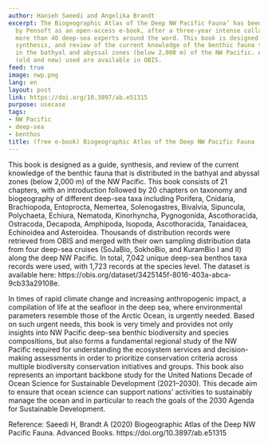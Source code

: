 ```yaml
---
author: Hanieh Saeedi and Angelika Brandt
excerpt: The Biogeographic Atlas of the Deep NW Pacific Fauna’ has been published
  by Pensoft as an open-access e-book, after a three-year intense collaboration of
  more than 40 deep-sea experts around the word. This book is designed as a guide,
  synthesis, and review of the current knowledge of the benthic fauna that is distributed
  in the bathyal and abyssal zones (below 2,000 m) of the NW Pacific. All the data
  (old and new) used are available in OBIS.
feed: true
image: nwp.png
lang: en
layout: post
link: https://doi.org/10.3897/ab.e51315
purpose: usecase
tags:
- NW Pacific
- deep-sea
- benthos
title: (free e-book) Biogeographic Atlas of the Deep NW Pacific Fauna
---
```


<p>This book is designed as a guide, synthesis, and review of the current knowledge of the benthic fauna that is distributed in the bathyal and abyssal zones (below 2,000 m) of the NW Pacific. This book consists of 21 chapters, with an introduction followed by 20 chapters on taxonomy and biogeography of different deep-sea taxa including Porifera, Cnidaria, Brachiopoda, Entoprocta, Nemertea, Solenogastres, Bivalvia, Sipuncula, Polychaeta, Echiura, Nematoda, Kinorhyncha, Pygnogonida, Ascothoracida, Ostracoda, Decapoda, Amphipoda, Isopoda, Ascothoracida, Tanaidacea, Echinoidea and Asteroidea. Thousands of distribution records were retrieved from OBIS and merged with their own sampling distribution data from four deep-sea cruises (SoJaBio, SokhoBio, and KuramBio I and II) along the deep NW Pacific. In total, 7,042 unique deep-sea benthos taxa records were used, with 1,723 records at the species level. The dataset is available here: https://obis.org/dataset/3425145f-8016-403a-abca-9cb33a29108e. 

In times of rapid climate change and increasing anthropogenic impact, a compilation of life at the seafloor in the deep sea, where environmental parameters resemble those of the Arctic Ocean, is urgently needed. Based on such urgent needs, this book is very timely and provides not only insights into NW Pacific deep-sea benthic biodiversity and species compositions, but also forms a fundamental regional study of the NW Pacific required for understanding the ecosystem services and decision-making assessments in order to prioritize conservation criteria across multiple biodiversity conservation initiatives and groups. This book also represents an important backbone study for the United Nations Decade of Ocean Science for Sustainable Development (2021–2030). This decade aim to ensure that ocean science can support nations’ activities to sustainably manage the ocean and in particular to reach the goals of the 2030 Agenda for Sustainable Development.</p>

<p>Reference: Saeedi H, Brandt A (2020) Biogeographic Atlas of the Deep NW Pacific Fauna. Advanced Books. https://doi.org/10.3897/ab.e51315</p>